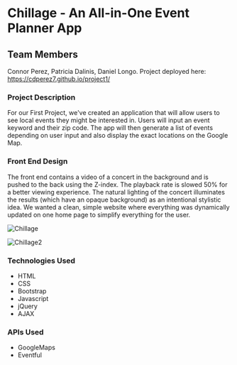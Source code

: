 # Chillage - An All-in-One Event Planner App

## Team Members
Connor Perez, Patricia Dalinis, Daniel Longo. 
Project deployed here: https://cdperez7.github.io/project1/

### Project Description
For our First Project, we've created an application that will allow users to see local events they might be interested in. Users will input an event keyword and their zip code. The app will then generate a list of events depending on user input and also display the exact locations on the Google Map. 

### Front End Design
The front end contains a video of a concert in the background and is pushed to the back using the Z-index. The playback rate is slowed 50% for a better viewing experience. The natural lighting of the concert illuminates the results (which have an opaque background) as an intentional stylistic idea. We wanted a clean, simple website where everything was dynamically updated on one home page to simplify everything for the user. 

![Chillage](https://i.imgur.com/EHr1q18.png)

![Chillage2](https://i.imgur.com/O786lRL.png)

### Technologies Used
* HTML
* CSS
* Bootstrap
* Javascript
* jQuery
* AJAX


### APIs Used
* GoogleMaps
* Eventful


